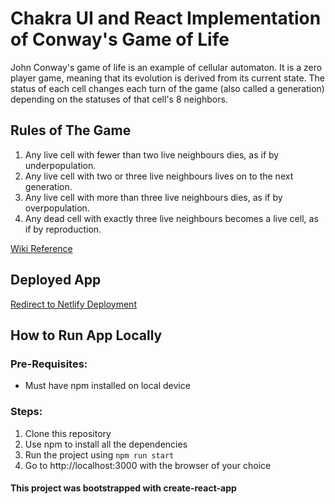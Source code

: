 # Chakra UI and React Implementation of Conway's Game of Life

John Conway's game of life is an example of cellular automaton. It is a zero player game, meaning that its evolution is derived from its current state. The status of each cell changes each turn of the game (also called a generation) depending on the statuses of that cell's 8 neighbors.

## Rules of The Game
1. Any live cell with fewer than two live neighbours dies, as if by underpopulation.
2. Any live cell with two or three live neighbours lives on to the next generation.
3. Any live cell with more than three live neighbours dies, as if by overpopulation.
4. Any dead cell with exactly three live neighbours becomes a live cell, as if by reproduction.

[Wiki Reference](https://en.wikipedia.org/wiki/Conway%27s_Game_of_Life)

## Deployed App

[Redirect to Netlify Deployment](https://admirable-swan-e6238c.netlify.app)

## How to Run App Locally
### Pre-Requisites:
- Must have npm installed on local device
### Steps:
1. Clone this repository
2. Use npm to install all the dependencies
3. Run the project using `npm run start`
4. Go to http://localhost:3000 with the browser of your choice

#### This project was bootstrapped with create-react-app


